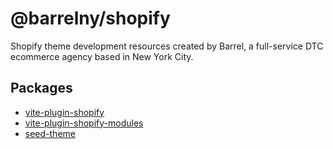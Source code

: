 # @barrelny/shopify

Shopify theme development resources created by Barrel, a full-service DTC ecommerce agency based in New York City.

## Packages
- [vite-plugin-shopify](./packages/vite-plugin-shopify)
- [vite-plugin-shopify-modules](./packages/vite-plugin-shopify-modules)
- [seed-theme](./packages/vite-plugin-shopify-modules)
